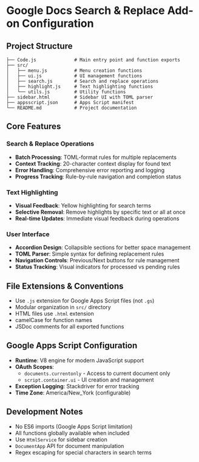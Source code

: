 # Google Docs Search & Replace Add-on Configuration

## Project Structure

```
├── Code.js              # Main entry point and function exports
├── src/
│   ├── menu.js          # Menu creation functions
│   ├── ui.js            # UI management functions
│   ├── search.js        # Search and replace operations
│   ├── highlight.js     # Text highlighting functions
│   └── utils.js         # Utility functions
├── sidebar.html         # Sidebar UI with TOML parser
├── appsscript.json      # Apps Script manifest
└── README.md            # Project documentation
```

## Core Features

### Search & Replace Operations

- **Batch Processing**: TOML-format rules for multiple replacements
- **Context Tracking**: 20-character context display for found text
- **Error Handling**: Comprehensive error reporting and logging
- **Progress Tracking**: Rule-by-rule navigation and completion status

### Text Highlighting

- **Visual Feedback**: Yellow highlighting for search terms
- **Selective Removal**: Remove highlights by specific text or all at once
- **Real-time Updates**: Immediate visual feedback during operations

### User Interface

- **Accordion Design**: Collapsible sections for better space management
- **TOML Parser**: Simple syntax for defining replacement rules
- **Navigation Controls**: Previous/Next buttons for rule management
- **Status Tracking**: Visual indicators for processed vs pending rules

## File Extensions & Conventions

- Use `.js` extension for Google Apps Script files (not `.gs`)
- Modular organization in `src/` directory
- HTML files use `.html` extension
- camelCase for function names
- JSDoc comments for all exported functions

## Google Apps Script Configuration

- **Runtime**: V8 engine for modern JavaScript support
- **OAuth Scopes**:
  - `documents.currentonly` - Access to current document only
  - `script.container.ui` - UI creation and management
- **Exception Logging**: Stackdriver for error tracking
- **Time Zone**: America/New_York (configurable)

## Development Notes

- No ES6 imports (Google Apps Script limitation)
- All functions globally available when included
- Use `HtmlService` for sidebar creation
- `DocumentApp` API for document manipulation
- Regex escaping for special characters in search terms
